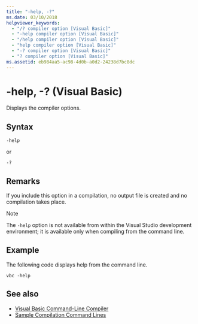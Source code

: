 ```yaml
---
title: "-help, -?"
ms.date: 03/10/2018
helpviewer_keywords: 
  - "/? compiler option [Visual Basic]"
  - "-help compiler option [Visual Basic]"
  - "/help compiler option [Visual Basic]"
  - "help compiler option [Visual Basic]"
  - "-? compiler option [Visual Basic]"
  - "? compiler option [Visual Basic]"
ms.assetid: eb984aa5-ac98-4d0b-a0d2-24238d7bc8dc
---
```

# -help, -? (Visual Basic)
Displays the compiler options.  
  
## Syntax  
  
```console  
-help  
```

or  

```console
-?  
```  
  
## Remarks  
 If you include this option in a compilation, no output file is created and no compilation takes place.  
  
> [!NOTE]
> The `-help` option is not available from within the Visual Studio development environment; it is available only when compiling from the command line.  
  
## Example  
 The following code displays help from the command line.  
  
```console  
vbc -help  
```  
  
## See also

- [Visual Basic Command-Line Compiler](index.md)
- [Sample Compilation Command Lines](sample-compilation-command-lines.md)
